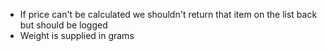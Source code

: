 - If price can't be calculated we shouldn't return that item on the list back but should be logged 
- Weight is supplied in grams 